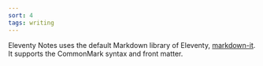 ```yaml
---
sort: 4
tags: writing
---
```


Eleventy Notes uses the default Markdown library of Eleventy, [markdown-it](https://github.com/markdown-it/markdown-it). It supports the CommonMark syntax and front matter.
